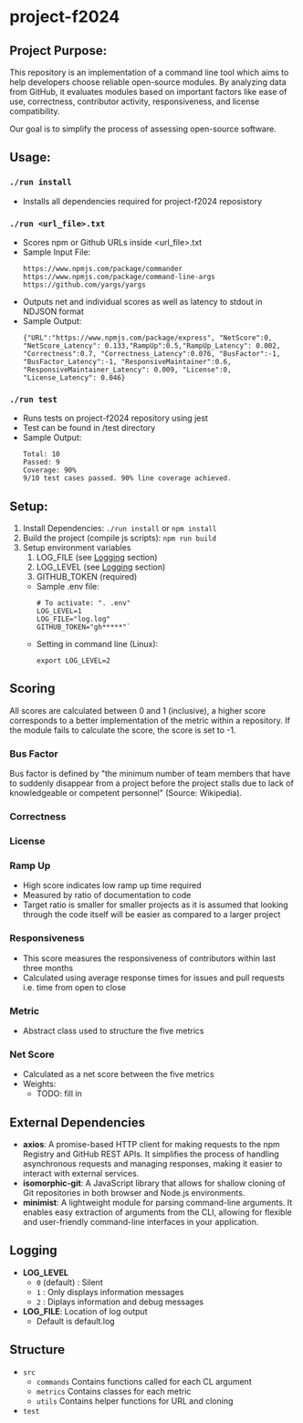 # project-f2024

## Project Purpose:
This repository is an implementation of a command line tool which aims to help developers choose reliable open-source modules. By analyzing data from GitHub, it evaluates modules based on important factors like ease of use, correctness, contributor activity, responsiveness, and license compatibility.

Our goal is to simplify the process of assessing open-source software.

## Usage:
### `./run install`
* Installs all dependencies required for project-f2024 reposistory

### `./run <url_file>.txt`
* Scores npm or Github URLs inside <url_file>.txt
* Sample Input File:
    ```
    https://www.npmjs.com/package/commander
    https://www.npmjs.com/package/command-line-args
    https://github.com/yargs/yargs
    ```
* Outputs net and individual scores as well as latency to stdout in NDJSON format
* Sample Output:
    ```
    {"URL":"https://www.npmjs.com/package/express", "NetScore":0, "NetScore_Latency": 0.133,"RampUp":0.5,"RampUp_Latency": 0.002, "Correctness":0.7, "Correctness_Latency":0.076, "BusFactor":-1, "BusFactor_Latency":-1, "ResponsiveMaintainer":0.6, "ResponsiveMaintainer_Latency": 0.009, "License":0, "License_Latency": 0.046}
    ```
### `./run test`
* Runs tests on project-f2024 repository using jest
* Test can be found in /test directory
* Sample Output:
    ```
    Total: 10
    Passed: 9
    Coverage: 90%
    9/10 test cases passed. 90% line coverage achieved.
    ```

## Setup:
1. Install Dependencies: `./run install` or `npm install`
2. Build the project (compile js scripts): `npm run build`
3. Setup environment variables
    1. LOG_FILE (see [Logging](#Logging) section)
    2. LOG_LEVEL (see [Logging](#Logging) section)
    3. GITHUB_TOKEN (required)
    * Sample .env file:
        ```
        # To activate: ". .env"
        LOG_LEVEL=1
        LOG_FILE="log.log"
        GITHUB_TOKEN="gh*****"`
        ```
    * Setting in command line (Linux):
        ```
        export LOG_LEVEL=2
        ```

## Scoring
All scores are calculated between 0 and 1 (inclusive), a higher score corresponds to a better implementation of the metric within a repository. If the module fails to calculate the score, the score is set to -1.
### Bus Factor
   Bus factor is defined by "the minimum number of team members that have to suddenly disappear from a project before the project stalls due to lack of knowledgeable or competent personnel" (Source: Wikipedia).
### Correctness
### License
### Ramp Up
* High score indicates low ramp up time required
* Measured by ratio of documentation to code
* Target ratio is smaller for smaller projects as it is assumed that looking through the code itself will be easier as compared to a larger project
### Responsiveness
* This score measures the responsiveness of contributors within last three months
* Calculated using average response times for issues and pull requests i.e. time from open to close
### Metric
* Abstract class used to structure the five metrics
### Net Score
* Calculated as a net score between the five metrics
* Weights:
    * TODO: fill in
## External Dependencies
* **axios**: A promise-based HTTP client for making requests to the npm Registry and GitHub REST APIs. It simplifies the process of handling asynchronous requests and managing responses, making it easier to interact with external services.
* **isomorphic-git**: A JavaScript library that allows for shallow cloning of Git repositories in both browser and Node.js environments.
* **minimist**: A lightweight module for parsing command-line arguments. It enables easy extraction of arguments from the CLI, allowing for flexible and user-friendly command-line interfaces in your application.

## Logging
* **LOG_LEVEL**
    * `0` (default) : Silent
    * `1` : Only displays information messages
    * `2` : Diplays information and debug messages
* **LOG_FILE**: Location of log output
    * Default is default.log

## Structure
* `src`
     * `commands`   Contains functions called for each CL argument
     * `metrics`    Contains classes for each metric
     * `utils`      Contains helper functions for URL and cloning
 * `test`
